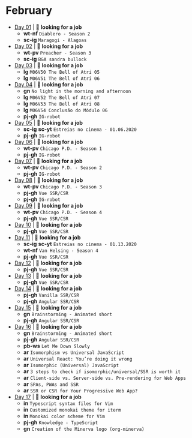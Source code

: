 # February

- [Day 01](02-01-2020.md) | :mag_right: **looking for a job**
  - **wt-nf** `Diablero - Season 2`
  - **sc-ig** `Maragogi - Alagoas`
- [Day 02](02-02-2020.md) | :mag_right: **looking for a job**
  - **wt-pv** `Preacher - Season 3`
  - **sc-ig** `B&A sandra bullock`
- [Day 03](02-03-2020.md) | :mag_right: **looking for a job**
  - **lg** `M06V50 The Bell of Atri 05`
  - **lg** `M06V51 The Bell of Atri 06`
- [Day 04](02-04-2020.md) | :mag_right: **looking for a job**
  - **gn** `No light in the morning and afternoon`
  - **lg** `M06V52 The Bell of Atri 07`
  - **lg** `M06V53 The Bell of Atri 08`
  - **lg** `M06V54 Conclusão do Módulo 06`
  - **pj-gh** `IG-robot`
- [Day 05](02-05-2020.md) | :mag_right: **looking for a job**
  - **sc-ig** **sc-yt** `Estreias no cinema - 01.06.2020`
  - **pj-gh** `IG-robot`
- [Day 06](02-06-2020.md) | :mag_right: **looking for a job**
  - **wt-pv** `Chicago P.D. - Season 1`
  - **pj-gh** `IG-robot`
- [Day 07](02-07-2020.md) | :mag_right: **looking for a job**
  - **wt-pv** `Chicago P.D. - Season 2`
  - **pj-gh** `IG-robot`
- [Day 08](02-08-2020.md) | :mag_right: **looking for a job**
  - **wt-pv** `Chicago P.D. - Season 3`
  - **pj-gh** `Vue SSR/CSR`
  - **pj-gh** `IG-robot`
- [Day 09](02-09-2020.md) | :mag_right: **looking for a job**
  - **wt-pv** `Chicago P.D. - Season 4`
  - **pj-gh** `Vue SSR/CSR`
- [Day 10](02-10-2020.md) | :mag_right: **looking for a job**
  - **pj-gh** `Vue SSR/CSR`
- [Day 11](02-11-2020.md) | :mag_right: **looking for a job**
  - **sc-ig** **sc-yt** `Estreias no cinema - 01.13.2020`
  - **wt-nf** `Van Helsing - Season 4`
  - **pj-gh** `Vue SSR/CSR`
- [Day 12](02-12-2020.md) | :mag_right: **looking for a job**
  - **pj-gh** `Vue SSR/CSR`
- [Day 13](02-13-2020.md) | :mag_right: **looking for a job**
  - **pj-gh** `Vue SSR/CSR`
- [Day 14](02-14-2020.md) | :mag_right: **looking for a job**
  - **pj-gh** `Vanilla SSR/CSR`
  - **pj-gh** `Angular SSR/CSR`
- [Day 15](02-15-2020.md) | :mag_right: **looking for a job**
  - **gn** `Brainstorming - Animated short`
  - **pj-gh** `Angular SSR/CSR`
- [Day 16](02-16-2020.md) | :mag_right: **looking for a job**
  - **gn** `Brainstorming - Animated short`
  - **pj-gh** `Angular SSR/CSR`
  - **pb-ws** `Let Me Down Slowly`
  - **ar** `Isomorphism vs Universal JavaScript`
  - **ar** `Universal React: You’re doing it wrong`
  - **ar** `Isomorphic (Universal) JavaScript`
  - **ar** `3 steps to check if isomorphic/universal/SSR is worth it`
  - **ar** `Client-side vs. Server-side vs. Pre-rendering for Web Apps`
  - **ar** `SPAs, PWAs and SSR`
  - **ar** `SSR or CSR for Your Progressive Web App?`
- [Day 17](02-17-2020.md) | :mag_right: **looking for a job**
  - **in** `Typescript syntax files for Vim`
  - **in** `Customized monokai theme for iterm`
  - **in** `Monokai color scheme for Vim`
  - **pj-gh** `Knowledge - TypeScript`
  - **gn** `Creation of the Minerva logo (org-minerva)`
